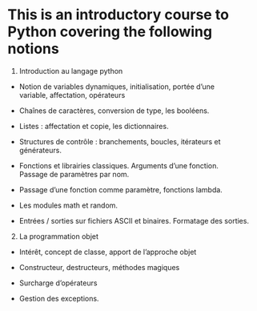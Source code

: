 # This is an introductory course to Python covering the following notions

1. Introduction au langage python

  * Notion de variables dynamiques, initialisation, portée d’une  
variable, affectation, opérateurs

  * Chaînes de caractères, conversion de type, les booléens.

  * Listes : affectation et copie, les dictionnaires.

  * Structures de contrôle : branchements, boucles, itérateurs et générateurs.

  * Fonctions et librairies classiques. Arguments d’une fonction.  
Passage de paramètres par nom.

  * Passage d’une fonction comme paramètre, fonctions lambda.

  * Les modules math et random.

  * Entrées / sorties sur fichiers ASCII et binaires. Formatage des sorties.

2. La programmation objet

  * Intérêt, concept de classe, apport de l’approche objet

  * Constructeur, destructeurs, méthodes magiques

  * Surcharge d’opérateurs

  * Gestion des exceptions.
